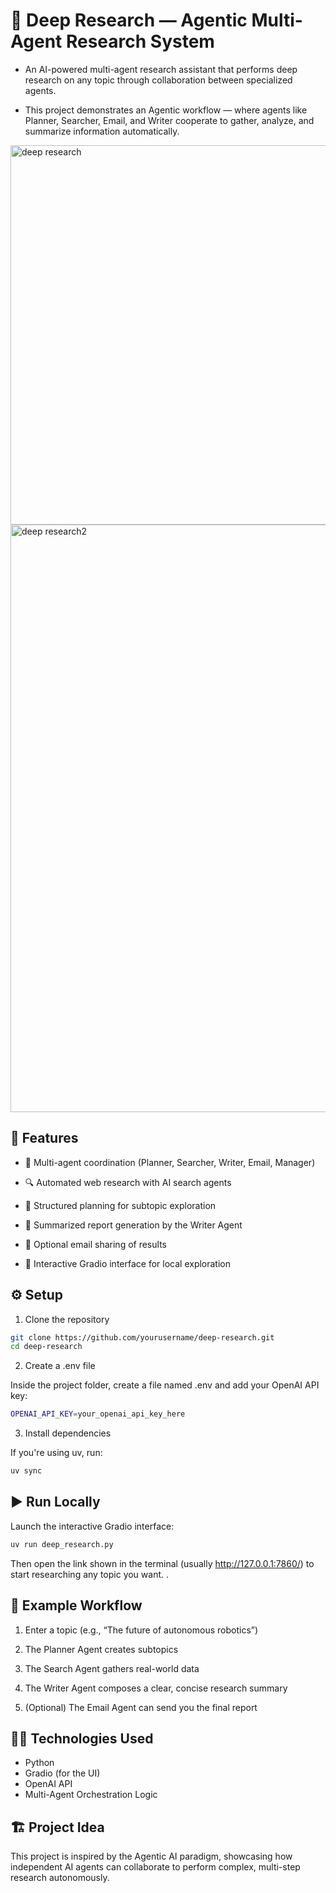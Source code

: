# 🧠 Deep Research — Agentic Multi-Agent Research System

- An AI-powered multi-agent research assistant that performs deep research on any topic through collaboration between specialized agents.

- This project demonstrates an Agentic workflow — where agents like Planner, Searcher, Email, and Writer cooperate to gather, analyze, and summarize information automatically.
<img width="1034" height="607" alt="deep research" src="https://github.com/user-attachments/assets/36ddbeac-446c-417c-90c1-5c399d199ca2" />

<img width="759" height="940" alt="deep research2" src="https://github.com/user-attachments/assets/fd4bf835-18e7-43e7-9be1-69486fc07da7" />

## 🚀 Features

- 🤖 Multi-agent coordination (Planner, Searcher, Writer, Email, Manager)

- 🔍 Automated web research with AI search agents

- 🧩 Structured planning for subtopic exploration

- 📝 Summarized report generation by the Writer Agent

- 📧 Optional email sharing of results

- 💬 Interactive Gradio interface for local exploration

## ⚙️ Setup
1. Clone the repository
```bash
git clone https://github.com/yourusername/deep-research.git
cd deep-research
```
2. Create a .env file

Inside the project folder, create a file named .env and add your OpenAI API key:
```bash
OPENAI_API_KEY=your_openai_api_key_here

```
3. Install dependencies

If you're using uv, run:
```bash
uv sync
```
## ▶️ Run Locally

Launch the interactive Gradio interface:
```bash
uv run deep_research.py
```
Then open the link shown in the terminal (usually http://127.0.0.1:7860/) to start researching any topic you want.
.

## 🧩 Example Workflow

1. Enter a topic (e.g., “The future of autonomous robotics”)

2. The Planner Agent creates subtopics

3. The Search Agent gathers real-world data

4. The Writer Agent composes a clear, concise research summary

5. (Optional) The Email Agent can send you the final report

## 🧑‍💻 Technologies Used

- Python
- Gradio (for the UI)
- OpenAI API
- Multi-Agent Orchestration Logic

## 🏗️ Project Idea

This project is inspired by the Agentic AI paradigm, showcasing how independent AI agents can collaborate to perform complex, multi-step research autonomously.
